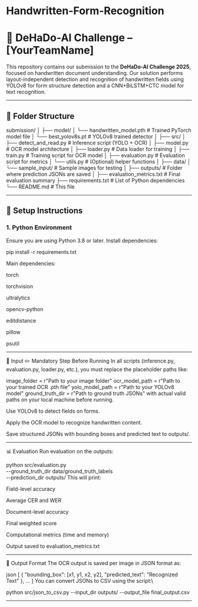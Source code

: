 # Handwritten-Form-Recognition
# 📝 DeHaDo-AI Challenge – [YourTeamName]

This repository contains our submission to the **DeHaDo-AI Challenge 2025**, focused on handwritten document understanding. Our solution performs layout-independent detection and recognition of handwritten fields using YOLOv8 for form structure detection and a CNN+BiLSTM+CTC model for text recognition.

---------------------------------------------------

## 📁 Folder Structure
submission/
│
├── model/
│ └── handwritten_model.pth # Trained PyTorch model file
│ └── best_yolov8s.pt # YOLOv8 trained detector
│
├── src/
│ ├── detect_and_read.py # Inference script (YOLO + OCR)
│ ├── model.py # OCR model architecture
│ ├── loader.py # Data loader for training
│ ├── train.py # Training script for OCR model
│ ├── evaluation.py # Evaluation script for metrics
│ └── utils.py # (Optional) helper functions
│
├── data/
│ └── sample_input/ # Sample images for testing
│
├── outputs/ # Folder where prediction JSONs are saved
│
├── evaluation_metrics.txt # Final evaluation summary
├── requirements.txt # List of Python dependencies
└── README.md # This file

-----------------------------------------------------



## 🚀 Setup Instructions

### 1. Python Environment

Ensure you are using Python 3.8 or later. Install dependencies:

pip install -r requirements.txt

Main dependencies:

torch

torchvision

ultralytics

opencv-python

editdistance

pillow

psutil

--------------------------------------------------------


📄 Input
✏️ Mandatory Step Before Running
In all scripts (inference.py, evaluation.py, loader.py, etc.), you must replace the placeholder paths like:

image_folder = r"Path to your image folder"
ocr_model_path = r"Path to your trained OCR .pth file"
yolo_model_path = r"Path to your YOLOv8 model"
ground_truth_dir = r"Path to ground truth JSONs"
with actual valid paths on your local machine before running.

Use YOLOv8 to detect fields on forms.

Apply the OCR model to recognize handwritten content.

Save structured JSONs with bounding boxes and predicted text to outputs/.

--------------------------------------------------------------

📊 Evaluation
Run evaluation on the outputs:

python src/evaluation.py \
  --ground_truth_dir data/ground_truth_labels \
  --prediction_dir outputs/
This will print:

Field-level accuracy

Average CER and WER

Document-level accuracy

Final weighted score

Computational metrics (time and memory)

Output saved to evaluation_metrics.txt


--------------------------------------------------------------------------

📄 Output Format
The OCR output is saved per image in JSON format as:

json
[
  {
    "bounding_box": [x1, y1, x2, y2],
    "predicted_text": "Recognized Text"
  },
  ...
]
You can convert JSONs to CSV using the script:\

python src/json_to_csv.py --input_dir outputs/ --output_file final_output.csv

-----------------------------------------------------------------------------



